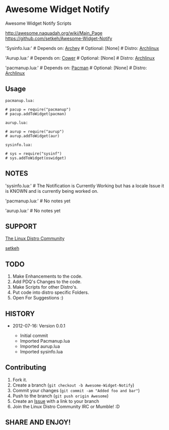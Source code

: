 Awesome Widget Notify
=====================

Awesome Widget Notify Scripts

http://awesome.naquadah.org/wiki/Main_Page
https://github.com/setkeh/Awesome-Widget-Notify

'Sysinfo.lua:'
    # Depends on: [Archey][1]
    # Optional:   [None]
    # Distro: [Archlinux][4]

'Aurup.lua:'
    # Depends on: [Cower][2]
    # Optional: [None]
    # Distro: [Archlinux][4]

'pacmanup.lua:'
    # Depends on: [Pacman][4]
    # Optional: [None]
    # Distro: [Archlinux][4]

Usage
-----

`pacmanup.lua:`

    # pacup = require("pacmanup")
    # pacup.addToWidget(pacman)

`aurup.lua:`

    # aurup = require("aurup")
    # aurup.addToWidget(aur)

`sysinfo.lua:`

    # sys = require("sysinf")
    # sys.addToWidget(oswidget)

NOTES
-----
'sysinfo.lua:'
       # The Notification is Currently Working but has a locale Issue it is KNOWN and is currently being worked on.

'pacmanup.lua:'
       # No notes yet

'aurup.lua:'
       # No notes yet

SUPPORT
-------

[The Linux Distro Community][5]

[setkeh][6]

TODO
----

1. Make Enhancements to the code.
2. Add PDQ's Changes to the code.
3. Make Scripts for other Distro's.
4. Put code into distro specific Folders.
5. Open For Suggestions :)

HISTORY
-------

* 2012-07-16: Version 0.0.1
      
   - Initial commit
   - Imported Pacmanup.lua
   - Imported aurup.lua
   - Imported sysinfo.lua
   
Contributing
------------

1. Fork it.
2. Create a branch (`git checkout -b Awesome-Widget-Notify`)
3. Commit your changes (`git commit -am "Added foo and bar"`)
4. Push to the branch (`git push origin Awesome`)
5. Create an [Issue][6] with a link to your branch
6. Join the Linux Distro Community IRC or Mumble! :D

SHARE AND ENJOY!
----------------

[1]: http://aur.archlinux.org/packages.php?ID=40420&detail=1
[2]: http://aur.archlinux.org/packages.php?ID=44921
[3]: https://wiki.archlinux.org/index.php/Mpd
[4]: http://archlinux.org
[5]: http://www.linuxdistrocommunity.com
[6]: https://github.com/setkeh/Awesome/issues
